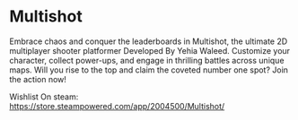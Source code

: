 # Multishot
Embrace chaos and conquer the leaderboards in Multishot, the ultimate 2D multiplayer shooter platformer Developed By Yehia Waleed. Customize your character, collect power-ups, and engage in thrilling battles across unique maps. Will you rise to the top and claim the coveted number one spot? Join the action now!

Wishlist On steam: https://store.steampowered.com/app/2004500/Multishot/
